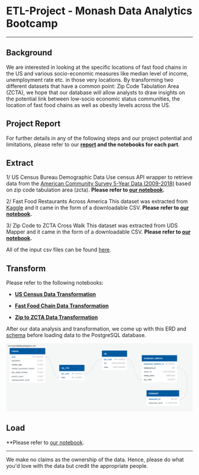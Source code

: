 # ETL-Project - Monash Data Analytics Bootcamp
---

## Background

We are interested in looking at the specific locations of fast food chains in the US and various socio-economic measures like median level of income, unemployment rate etc. in those very locations. By transforming two different datasets that have a common point: Zip Code Tabulation Area (ZCTA), we hope that our database will allow analysts to draw insights on the potential link between low-socio economic status communities, the location of fast food chains as well as obesity levels across the US.

## Project Report

For further details in any of the following steps and our project potential and limitations, please refer to our **[report](report/report.docx) and the notebooks for each part**.

## Extract

1/ US Census Bureau Demographic Data
Use census API wrapper to retrieve data from the [American Community Survey 5-Year Data (2009-2018)](https://www.census.gov/data/developers/data-sets/acs-5year.html) based on zip code tabulation area (zcta).
**Please refer to [our notebook](01_extract_census/01_extract_census.ipynb).**
   
2/ Fast Food Restaurants Across America 
This dataset was extracted from [Kaggle](https://www.kaggle.com/datafiniti/fast-food-restaurants/) and it came in the form of a downloadable CSV.
**Please refer to [our notebook](01_extract_restaurant/01_extract_restaurant.ipynb).**

3/ Zip Code to ZCTA Cross Walk
This dataset was extracted from UDS Mapper and it came in the form of a downloadable CSV.
**Please refer to [our notebook](01_extract_zip_zcta/01_extract_zip_zcta.ipynb).**

All of the input csv files can be found [here](00_input/).

## Transform

Please refer to the following notebooks:

* **[US Census Data Transformation](02_transform_census/02_transform_census.ipynb)**

* **[Fast Food Chain Data Transformation](02_transform_restaurant/02_transform_restaurant.ipynb)**

* **[Zip to ZCTA Data Transformation](02_transform_zip_zcta/02_transform_zip_zcta.ipynb)**

After our data analysis and transformation, we come up with this ERD and [schema](03_load/03_load.ipynb) before loading data to the PostgreSQL database.

![ERD](report/ERD.png)

## Load

**Please refer to [our notebook](03_load/03_load.ipynb).

---
We make no claims as the ownership of the data. Hence, please do what you'd love with the data but credit the appropriate people.

